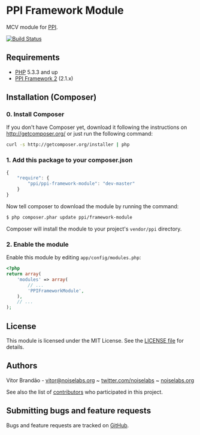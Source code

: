 PPI Framework Module
===========================

[@php]: http://php.net/ "PHP: Hypertext Preprocessor"
[@ppi]: http://ppi.io/  "The PPI Framework - A meta-framework built using Symfony2/ZendFramework2 and Doctrine2"

MCV module for [PPI][@ppi].

[![Build Status](https://secure.travis-ci.org/ppi/ppi-framework-module.png)](http://travis-ci.org/ppi/ppi-framework-module)

Requirements
------------

* [PHP][@php] 5.3.3 and up
* [PPI Framework 2][@ppi] (2.1.x)

Installation (Composer)
-----------------------

### 0. Install Composer

If you don't have Composer yet, download it following the instructions on
http://getcomposer.org/ or just run the following command:

``` bash
curl -s http://getcomposer.org/installer | php
```

### 1. Add this package to your composer.json

```js
{
    "require": {
        "ppi/ppi-framework-module": "dev-master"
    }
}
```

Now tell composer to download the module by running the command:

``` bash
$ php composer.phar update ppi/framework-module
```

Composer will install the module to your project's `vendor/ppi` directory.

### 2. Enable the module

Enable this module by editing `app/config/modules.php`:

``` php
<?php
return array(
    'modules' => array(
        // ...
        'PPIFrameworkModule',
    ),
    // ...
);
```

License
-------

This module is licensed under the MIT License. See the [LICENSE file](https://github.com/ppi/ppi-framework-module/blob/master/LICENSE) for details.

Authors
-------

Vítor Brandão - <vitor@noiselabs.org> ~ [twitter.com/noiselabs](http://twitter.com/noiselabs) ~ [noiselabs.org](http://noiselabs.org)

See also the list of [contributors](https://github.com/ppi/ppi-framework-module/contributors) who participated in this project.

Submitting bugs and feature requests
------------------------------------

Bugs and feature requests are tracked on [GitHub](https://github.com/ppi/ppi-framework-module/issues).
